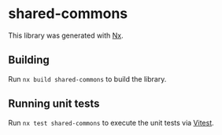 # shared-commons

This library was generated with [Nx](https://nx.dev).

## Building

Run `nx build shared-commons` to build the library.

## Running unit tests

Run `nx test shared-commons` to execute the unit tests via [Vitest](https://vitest.dev/).
